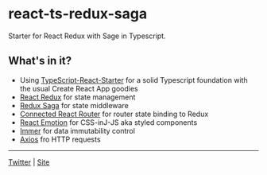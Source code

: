 # react-ts-redux-saga
Starter for React Redux with Sage in Typescript.

## What's in it?

- Using [TypeScript-React-Starter](https://github.com/Microsoft/TypeScript-React-Starter) for a solid Typescript foundation with the usual Create React App goodies
- [React Redux](https://github.com/reduxjs/react-redux) for state management
- [Redux Saga](https://github.com/redux-saga/redux-saga) for state middleware 
- [Connected React Router](https://github.com/supasate/connected-react-router) for router state binding to Redux
- [React Emotion](https://github.com/emotion-js/emotion) for CSS-inJ-JS aka styled components
- [Immer](https://github.com/mweststrate/immer) for data immutability control 
- [Axios](https://github.com/axios/axios) fro HTTP requests

<hr>

[Twitter](https://twitter.com/cyhung) | [Site](https://www.cyh.io/)